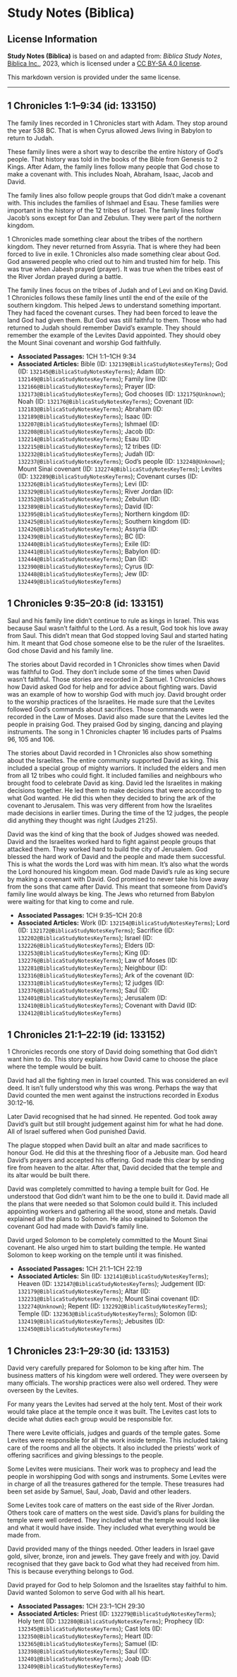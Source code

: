 # Study Notes (Biblica)

## License Information

**Study Notes (Biblica)** is based on and adapted from: _Biblica Study Notes_, [Biblica Inc.](https://www.biblica.com/), 2023, which is licensed under a [CC BY-SA 4.0 license](https://creativecommons.org/licenses/by-sa/4.0/legalcode.en).

This markdown version is provided under the same license.



--------------------------------

## 1 Chronicles 1:1–9:34 (id: 133150)

The family lines recorded in 1 Chronicles start with Adam. They stop around the year 538 BC. That is when Cyrus allowed Jews living in Babylon to return to Judah.

These family lines were a short way to describe the entire history of God’s people. That history was told in the books of the Bible from Genesis to 2 Kings. After Adam, the family lines follow many people that God chose to make a covenant with. This includes Noah, Abraham, Isaac, Jacob and David.

The family lines also follow people groups that God didn’t make a covenant with. This includes the families of Ishmael and Esau. These families were important in the history of the 12 tribes of Israel. The family lines follow Jacob’s sons except for Dan and Zebulun. They were part of the northern kingdom.

1 Chronicles made something clear about the tribes of the northern kingdom. They never returned from Assyria. That is where they had been forced to live in exile. 1 Chronicles also made something clear about God. God answered people who cried out to him and trusted him for help. This was true when Jabesh prayed (prayer). It was true when the tribes east of the River Jordan prayed during a battle.

The family lines focus on the tribes of Judah and of Levi and on King David. 1 Chronicles follows these family lines until the end of the exile of the southern kingdom. This helped Jews to understand something important. They had faced the covenant curses. They had been forced to leave the land God had given them. But God was still faithful to them. Those who had returned to Judah should remember David’s example. They should remember the example of the Levites David appointed. They should obey the Mount Sinai covenant and worship God faithfully.

* **Associated Passages:** 1CH 1:1–1CH 9:34
* **Associated Articles:** Bible (ID: `132139@BiblicaStudyNotesKeyTerms`); God (ID: `132145@BiblicaStudyNotesKeyTerms`); Adam (ID: `132149@BiblicaStudyNotesKeyTerms`); Family line (ID: `132166@BiblicaStudyNotesKeyTerms`); Prayer (ID: `132173@BiblicaStudyNotesKeyTerms`); God chooses (ID: `132175@Unknown`); Noah (ID: `132176@BiblicaStudyNotesKeyTerms`); Covenant (ID: `132183@BiblicaStudyNotesKeyTerms`); Abraham (ID: `132189@BiblicaStudyNotesKeyTerms`); Isaac (ID: `132207@BiblicaStudyNotesKeyTerms`); Ishmael (ID: `132208@BiblicaStudyNotesKeyTerms`); Jacob (ID: `132214@BiblicaStudyNotesKeyTerms`); Esau (ID: `132215@BiblicaStudyNotesKeyTerms`); 12 tribes (ID: `132232@BiblicaStudyNotesKeyTerms`); Judah (ID: `132237@BiblicaStudyNotesKeyTerms`); God’s people (ID: `132248@Unknown`); Mount Sinai covenant (ID: `132274@BiblicaStudyNotesKeyTerms`); Levites (ID: `132289@BiblicaStudyNotesKeyTerms`); Covenant curses (ID: `132326@BiblicaStudyNotesKeyTerms`); Levi (ID: `132329@BiblicaStudyNotesKeyTerms`); River Jordan (ID: `132352@BiblicaStudyNotesKeyTerms`); Zebulun (ID: `132389@BiblicaStudyNotesKeyTerms`); David (ID: `132395@BiblicaStudyNotesKeyTerms`); Northern kingdom (ID: `132425@BiblicaStudyNotesKeyTerms`); Southern kingdom (ID: `132426@BiblicaStudyNotesKeyTerms`); Assyria (ID: `132439@BiblicaStudyNotesKeyTerms`); BC (ID: `132440@BiblicaStudyNotesKeyTerms`); Exile (ID: `132441@BiblicaStudyNotesKeyTerms`); Babylon (ID: `132444@BiblicaStudyNotesKeyTerms`); Dan (ID: `132390@BiblicaStudyNotesKeyTerms`); Cyrus (ID: `132448@BiblicaStudyNotesKeyTerms`); Jew (ID: `132449@BiblicaStudyNotesKeyTerms`)

## 1 Chronicles 9:35–20:8 (id: 133151)

Saul and his family line didn’t continue to rule as kings in Israel. This was because Saul wasn’t faithful to the Lord. As a result, God took his love away from Saul. This didn’t mean that God stopped loving Saul and started hating him. It meant that God chose someone else to be the ruler of the Israelites. God chose David and his family line.

The stories about David recorded in 1 Chronicles show times when David was faithful to God. They don’t include some of the times when David wasn’t faithful. Those stories are recorded in 2 Samuel. 1 Chronicles shows how David asked God for help and for advice about fighting wars. David was an example of how to worship God with much joy. David brought order to the worship practices of the Israelites. He made sure that the Levites followed God’s commands about sacrifices. Those commands were recorded in the Law of Moses. David also made sure that the Levites led the people in praising God. They praised God by singing, dancing and playing instruments. The song in 1 Chronicles chapter 16 includes parts of Psalms 96, 105 and 106\.

The stories about David recorded in 1 Chronicles also show something about the Israelites. The entire community supported David as king. This included a special group of mighty warriors. It included the elders and men from all 12 tribes who could fight. It included families and neighbours who brought food to celebrate David as king. David led the Israelites in making decisions together. He led them to make decisions that were according to what God wanted. He did this when they decided to bring the ark of the covenant to Jerusalem. This was very different from how the Israelites made decisions in earlier times. During the time of the 12 judges, the people did anything they thought was right (Judges 21:25\).

David was the kind of king that the book of Judges showed was needed. David and the Israelites worked hard to fight against people groups that attacked them. They worked hard to build the city of Jerusalem. God blessed the hard work of David and the people and made them successful. This is what the words the Lord was with him mean. It’s also what the words the Lord honoured his kingdom mean. God made David’s rule as king secure by making a covenant with David. God promised to never take his love away from the sons that came after David. This meant that someone from David’s family line would always be king. The Jews who returned from Babylon were waiting for that king to come and rule.

* **Associated Passages:** 1CH 9:35–1CH 20:8
* **Associated Articles:** Work (ID: `132154@BiblicaStudyNotesKeyTerms`); Lord (ID: `132172@BiblicaStudyNotesKeyTerms`); Sacrifice (ID: `132202@BiblicaStudyNotesKeyTerms`); Israel (ID: `132226@BiblicaStudyNotesKeyTerms`); Elders (ID: `132253@BiblicaStudyNotesKeyTerms`); King (ID: `132276@BiblicaStudyNotesKeyTerms`); Law of Moses (ID: `132281@BiblicaStudyNotesKeyTerms`); Neighbour (ID: `132316@BiblicaStudyNotesKeyTerms`); Ark of the covenant (ID: `132331@BiblicaStudyNotesKeyTerms`); 12 judges (ID: `132376@BiblicaStudyNotesKeyTerms`); Saul (ID: `132401@BiblicaStudyNotesKeyTerms`); Jerusalem (ID: `132410@BiblicaStudyNotesKeyTerms`); Covenant with David (ID: `132412@BiblicaStudyNotesKeyTerms`)

## 1 Chronicles 21:1–22:19 (id: 133152)

1 Chronicles records one story of David doing something that God didn’t want him to do. This story explains how David came to choose the place where the temple would be built.

David had all the fighting men in Israel counted. This was considered an evil deed. It isn’t fully understood why this was wrong. Perhaps the way that David counted the men went against the instructions recorded in Exodus 30:12–16\.

Later David recognised that he had sinned. He repented. God took away David’s guilt but still brought judgement against him for what he had done. All of Israel suffered when God punished David.

The plague stopped when David built an altar and made sacrifices to honour God. He did this at the threshing floor of a Jebusite man. God heard David’s prayers and accepted his offering. God made this clear by sending fire from heaven to the altar. After that, David decided that the temple and its altar would be built there.

David was completely committed to having a temple built for God. He understood that God didn’t want him to be the one to build it. David made all the plans that were needed so that Solomon could build it. This included appointing workers and gathering all the wood, stone and metals. David explained all the plans to Solomon. He also explained to Solomon the covenant God had made with David’s family line.

David urged Solomon to be completely committed to the Mount Sinai covenant. He also urged him to start building the temple. He wanted Solomon to keep working on the temple until it was finished.

* **Associated Passages:** 1CH 21:1–1CH 22:19
* **Associated Articles:** Sin (ID: `132141@BiblicaStudyNotesKeyTerms`); Heaven (ID: `132147@BiblicaStudyNotesKeyTerms`); Judgement (ID: `132179@BiblicaStudyNotesKeyTerms`); Altar (ID: `132231@BiblicaStudyNotesKeyTerms`); Mount Sinai covenant (ID: `132274@Unknown`); Repent (ID: `132292@BiblicaStudyNotesKeyTerms`); Temple (ID: `132363@BiblicaStudyNotesKeyTerms`); Solomon (ID: `132419@BiblicaStudyNotesKeyTerms`); Jebusites (ID: `132450@BiblicaStudyNotesKeyTerms`)

## 1 Chronicles 23:1–29:30 (id: 133153)

David very carefully prepared for Solomon to be king after him. The business matters of his kingdom were well ordered. They were overseen by many officials. The worship practices were also well ordered. They were overseen by the Levites.

For many years the Levites had served at the holy tent. Most of their work would take place at the temple once it was built. The Levites cast lots to decide what duties each group would be responsible for.

There were Levite officials, judges and guards of the temple gates. Some Levites were responsible for all the work inside temple. This included taking care of the rooms and all the objects. It also included the priests’ work of offering sacrifices and giving blessings to the people.

Some Levites were musicians. Their work was to prophecy and lead the people in worshipping God with songs and instruments. Some Levites were in charge of all the treasures gathered for the temple. These treasures had been set aside by Samuel, Saul, Joab, David and other leaders.

Some Levites took care of matters on the east side of the River Jordan. Others took care of matters on the west side. David’s plans for building the temple were well ordered. They included what the temple would look like and what it would have inside. They included what everything would be made from.

David provided many of the things needed. Other leaders in Israel gave gold, silver, bronze, iron and jewels. They gave freely and with joy. David recognised that they gave back to God what they had received from him. This is because everything belongs to God.

David prayed for God to help Solomon and the Israelites stay faithful to him. David wanted Solomon to serve God with all his heart.

* **Associated Passages:** 1CH 23:1–1CH 29:30
* **Associated Articles:** Priest (ID: `132279@BiblicaStudyNotesKeyTerms`); Holy tent (ID: `132280@BiblicaStudyNotesKeyTerms`); Prophecy (ID: `132345@BiblicaStudyNotesKeyTerms`); Cast lots (ID: `132350@BiblicaStudyNotesKeyTerms`); Heart (ID: `132365@BiblicaStudyNotesKeyTerms`); Samuel (ID: `132398@BiblicaStudyNotesKeyTerms`); Saul (ID: `132401@BiblicaStudyNotesKeyTerms`); Joab (ID: `132409@BiblicaStudyNotesKeyTerms`)

